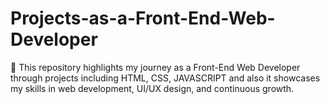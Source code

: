 # Projects-as-a-Front-End-Web-Developer
📌 This repository highlights my journey as a Front-End Web Developer through projects including HTML, CSS, JAVASCRIPT and also it showcases my skills in web development, UI/UX design, and continuous growth.
